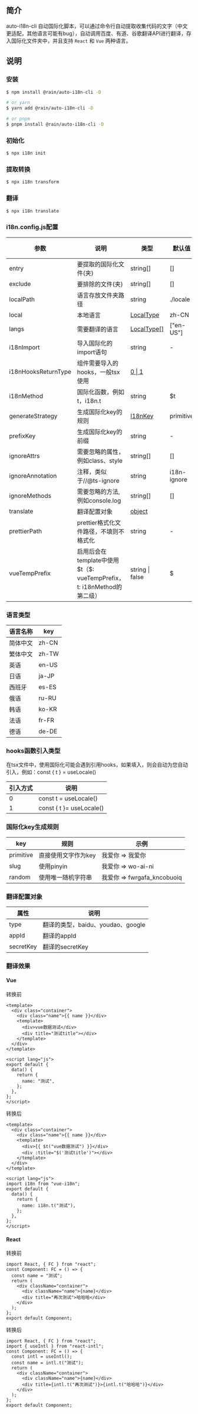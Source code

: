 ## 简介

auto-i18n-cli 自动国际化脚本，可以通过命令行自动提取收集代码的文字（中文更适配，其他语言可能有bug），自动调用百度、有道、谷歌翻译API进行翻译，存入国际化文件夹中，并且支持 `React` 和 `Vue` 两种语言。

## 说明

### 安装

```bash
$ npm install @rain/auto-i18n-cli -D

# or yarn
$ yarn add @rain/auto-i18n-cli -D

# or pnpm
$ pnpm install @rain/auto-i18n-cli -D
```

### 初始化

```bash
$ npx i18n init
```

### 提取转换

```bash
$ npx i18n transform
```

### 翻译

```bash
$ npx i18n translate
```

### i18n.config.js配置

| 参数                | 说明                                                                    | 类型                          | 默认值      | 版本 |
| ------------------- | ----------------------------------------------------------------------- | ----------------------------- | ----------- | ---- |
| entry               | 要提取的国际化文件(夹)                                                  | string[]                      | []          |
| exclude             | 要排除的文件(夹)                                                        | string[]                      | []          |
| localPath           | 语言存放文件夹路径                                                      | string                        | ./locale    |
| local               | 本地语言                                                                | [LocalType](#语言类型)        | zh-CN       |
| langs               | 需要翻译的语言                                                          | [LocalType\[\]](#语言类型)    | ["en-US"]   |
| i18nImport          | 导入国际化的import语句                                                  | string                        | -           |
| i18nHooksReturnType | 组件需要导入的hooks，一般tsx使用                                        | [0 \| 1](#hooks函数引入类型)  |
| i18nMethod          | 国际化函数，例如t，i18n.t                                               | string                        | $t          |
| generateStrategy    | 生成国际化key的规则                                                     | [I18nKey](#国际化key生成规则) | primitive   |
| prefixKey           | 生成国际化key的前缀                                                     | string                        | -           |
| ignoreAttrs         | 需要忽略的属性，例如class、style                                        | string[]                      | []          |
| ignoreAnnotation    | 注释，类似于//@ts-ignore                                                | string                        | i18n-ignore |
| ignoreMethods       | 需要忽略的方法, 例如console.log                                         | string[]                      | []          |
| translate           | 翻译配置对象                                                            | [object](#翻译配置对象)       |             |
| prettierPath        | prettier格式化文件路径，不填则不格式化                                  | string                        | -           |
| vueTempPrefix       | 启用后会在template中使用\$t（\$: vueTempPrefix，t: i18nMethod的第二级） | string \| false               | $           |

### 语言类型

| 语言名称 | key   |
| -------- | ----- |
| 简体中文 | zh-CN |
| 繁体中文 | zh-TW |
| 英语     | en-US |
| 日语     | ja-JP |
| 西班牙   | es-ES |
| 俄语     | ru-RU |
| 韩语     | ko-KR |
| 法语     | fr-FR |
| 德语     | de-DE |

### hooks函数引入类型

在tsx文件中，使用国际化可能会遇到引用hooks，如果填入，则会自动为您自动引入，例如：const { t } = useLocale()

| 引入方式 | 说明                     |
| -------- | ------------------------ |
| 0        | const t = useLocale()    |
| 1        | const { t }= useLocale() |

### 国际化key生成规则

| key       | 规则                | 示例                        |
| --------- | ------------------- | --------------------------- |
| primitive | 直接使用文字作为key | 我爱你 => 我爱你            |
| slug      | 使用pinyin          | 我爱你 => wo-ai-ni          |
| random    | 使用唯一随机字符串  | 我爱你 => fwrgafa_kncobuoiq |

### 翻译配置对象

| 属性      | 说明                              |
| --------- | --------------------------------- |
| type      | 翻译的类型，baidu、youdao、google |
| appId     | 翻译的appId                       |
| secretKey | 翻译的secretKey                   |

### 翻译效果

#### Vue

转换前

```vue
<template>
  <div class="container">
    <div class="name">{{ name }}</div>
    <template>
      <div>vue数据测试</div>
      <div title="测试title"></div>
    </template>
  </div>
</template>

<script lang="js">
export default {
  data() {
    return {
      name: "测试",
    };
  },
};
</script>
```

转换后

```vue
<template>
  <div class="container">
    <div class="name">{{ name }}</div>
    <template>
      <div>{{ $t("vue数据测试") }}</div>
      <div :title="$('测试title')"></div>
    </template>
  </div>
</template>

<script lang="js">
import i18n from "vue-i18n";
export default {
  data() {
    return {
      name: i18n.t("测试"),
    };
  },
};
</script>
```

#### React

转换前

```tsx
import React, { FC } from "react";
const Component: FC = () => {
  const name = "测试";
  return (
    <div className="container">
      <div className="name">{name}</div>
      <div title="再次测试">哈哈哈</div>
    </div>
  );
};
export default Component;
```

转换后

```tsx
import React, { FC } from "react";
import { useIntl } from "react-intl";
const Component: FC = () => {
  const intl = useIntl();
  const name = intl.t("测试");
  return (
    <div className="container">
      <div className="name">{name}</div>
      <div title={intl.t("再次测试")}>{intl.t("哈哈哈")}</div>
    </div>
  );
};
export default Component;
```
